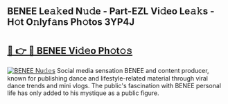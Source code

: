 ## BENEE Le𝚊𝚔ed N𝚞𝚍e - Part-EZL Vi𝚍eo Le𝚊𝚔s - H𝚘t O𝚗lyf𝚊ns Ph𝚘tos 3YP4J

# <h2><a href="http://hfaeyna.feru.top/?c=BENEE">🔗 👉 🔴 BENEE Vi𝚍𝚎o Ph𝚘t𝚘𝚜</a></h2>

[![BENEE Nu𝚍𝚎s](https://i.imgur.com/0TWrTi3.gif)](http://hfaeyna.feru.top/?c=BENEE)
Social media sensation BENEE and content producer, known for publishing dance and lifestyle-related material through viral dance trends and mini vlogs. The public's fascination with BENEE personal life has only added to his mystique as a public figure. 
